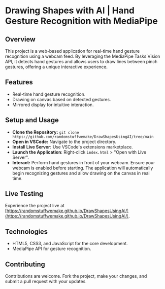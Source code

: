 # Drawing Shapes with AI | Hand Gesture Recognition with MediaPipe

## Overview
This project is a web-based application for real-time hand gesture recognition using a webcam feed. By leveraging the MediaPipe Tasks Vision API, it detects hand gestures and allows users to draw lines between pinch gestures, offering a unique interactive experience.

## Features
- Real-time hand gesture recognition.
- Drawing on canvas based on detected gestures.
- Mirrored display for intuitive interaction.

## Setup and Usage
- **Clone the Repository:** `git clone https://github.com/randomstuffwemake/DrawShapesUsingAI/tree/main`
- **Open in VSCode:** Navigate to the project directory.
- **Install Live Server:** Use VSCode's extensions marketplace.
- **Launch the Application:** Right-click `index.html` > "Open with Live Server".
- **Interact:** Perform hand gestures in front of your webcam. Ensure your webcam is enabled before starting. The application will automatically begin recognizing gestures and allow drawing on the canvas in real time.

## Live Testing
Experience the project live at [https://randomstuffwemake.github.io/DrawShapesUsingAI/](https://randomstuffwemake.github.io/DrawShapesUsingAI/).

## Technologies
- HTML5, CSS3, and JavaScript for the core development.
- MediaPipe API for gesture recognition.

## Contributing
Contributions are welcome. Fork the project, make your changes, and submit a pull request with your updates.
